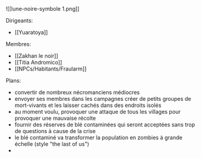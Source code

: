 ![[lune-noire-symbole 1.png]]

Dirigeants:
- [[Yuaratoya]]

Membres:
- [[Zakhan le noir]]
- [[Titia Andromico]]
- [[NPCs/Habitants/Fraularm]]


Plans:
- convertir de nombreux nécromanciens médiocres
- envoyer ses membres dans les campagnes créer de petits groupes de mort-vivants et les laisser cachés dans des endroits isolés
- au moment voulu, provoquer une attaque de tous les villages pour provoquer une mauvaise récolte
- fournir des réserves de blé contaminées qui seront acceptées sans trop de questions à cause de la crise
- le blé contaminé va transformer la population en zombies à grande échelle (style "the last of us")
- 